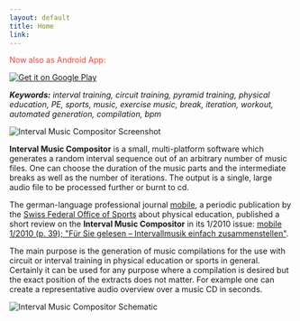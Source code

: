 ```yaml
---
layout: default
title: Home
link: 
---
```


<span style='color:#F44336;'>Now also as Android App:</span>

<a href='https://play.google.com/store/apps/details?id=ch.retorte.intervalmusiccompositor'><img alt='Get it on Google Play' src='https://play.google.com/intl/en_us/badges/images/generic/en_badge_web_generic.png' style='max-width:256px;'/></a>

_**Keywords:** interval training, circuit training, pyramid training, physical education, PE, sports, music, exercise music, break, iteration, workout, automated generation, compilation, bpm_

![Interval Music Compositor Screenshot](/interval-music-compositor/img/imc_screenshot.png)

**Interval Music Compositor** is a small, multi-platform software which generates a random interval sequence out of an arbitrary number of music files. One can choose the duration of the music parts and the intermediate breaks as well as the number of iterations. The output is a single, large audio file to be processed further or burnt to cd.

The german-language professional journal [mobile](http://www.mobilesport.ch/), a periodic publication by the [Swiss Federal Office of Sports](http://www.baspo.admin.ch/) about physical education, published a short review on the **Interval Music Compositor** in its 1/2010 issue:
[mobile 1/2010 (p. 39); "Für Sie gelesen – Intervallmusik einfach zusammenstellen"](/interval-music-compositor/resources/mobile_2010_01_d_s39_mediathek_interval_music_compositor.pdf).

The main purpose is the generation of music compilations for the use with circuit or interval training in physical education or sports in general. Certainly it can be used for any purpose where a compilation is desired but the exact position of the extracts does not matter. For example one can create a representative audio overview over a music CD in seconds.

![Interval Music Compositor Schematic](/interval-music-compositor/img/imc_schematic.png)
